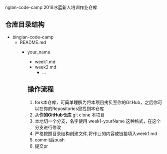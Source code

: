 nglan-code-camp
2019冰蓝新人培训作业仓库

## 仓库目录结构

- binglan-code-camp
  - README.md
    - your_name
        - week1.md
	    - week2.md
	        - ...

		## 操作流程
		1. fork本仓库，可简单理解为将本项目拷贝至你的GitHub，之后你可以在你的Repositories里找到本仓库
		2. 从**你的GitHub仓库** git clone 本项目
		3. 本地切一个分支，名字使用 week1-yourName 这种格式，在这个分支进行修改
		4. 严格按照目录结构创建文件,将作业的内容或链接填入week1.md
		5. commit后push
		6. 提交pr
